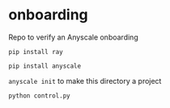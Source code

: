 # onboarding

Repo to verify an Anyscale onboarding

`pip install ray`

`pip install anyscale`

`anyscale init` to make this directory a project

`python control.py`
